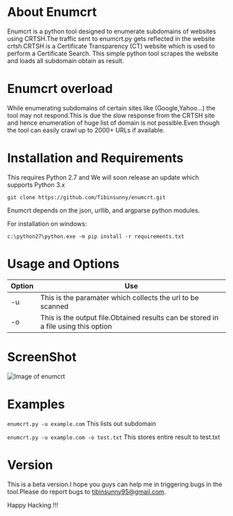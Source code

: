 # About Enumcrt
Enumcrt is a python tool designed to enumerate subdomains of websites using CRTSH.The traffic sent to enumcrt.py gets reflected in the website crtsh.CRTSH is a  Certificate Transparency (CT) website which is used to perform a Certificate Search. This simple python tool scrapes the website and loads all subdomain obtain as result.

# Enumcrt overload

While enumerating subdomains of certain sites like (Google,Yahoo...) the tool may not respond.This is due the slow response from the CRTSH site and hence enumeration of huge list of domain is not possible.Even though the tool can easily crawl up to 2000+ URLs if available.


# Installation and Requirements

This requires Python 2.7 and We will soon release an update which supports Python 3.x

`git clone https://github.com/Tibinsunny/enumcrt.git`

Enumcrt depends on the json, urllib, and argparse python modules.

For installation on windows:

`c:\python27\python.exe -m pip install -r requirements.txt`


# Usage and Options

Option | Use
------------ | -------------
-u | This is the paramater which collects the url to be scanned
-o | This is the output file.Obtained results can be stored in a file using this option


# ScreenShot


![Image of enumcrt](https://github.com/Tibinsunny/enumcrt/blob/master/screenshot/enum-crt.PNG)


# Examples

`enumcrt.py -u example.com` This lists out subdomain

`enumcrt.py -u example.com -o test.txt` This stores entire result to test.txt

# Version

This is a beta version.I hope you guys can help me in triggering bugs in the tool.Please do report bugs to tibinsunny95@gmail.com.

Happy Hacking !!!




